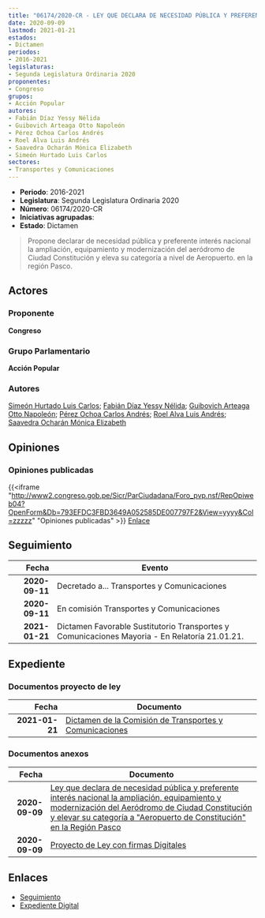 ```yaml
---
title: "06174/2020-CR - LEY QUE DECLARA DE NECESIDAD PÚBLICA Y PREFERENTE INTERÉS NACIONAL LA AMPLIACIÓN, EQUIPAMAIENTO Y MODERNIZACIÓN DEL AERÓDROMO DE CIUDAD CONSTITUCIÓN Y ELEVAR SU CATEGORÍA A 'AEROPUERTO DE CONSTITUCIÓN' EN LA REGIÓN DE PASCO"
date: 2020-09-09
lastmod: 2021-01-21
estados:
- Dictamen
periodos:
- 2016-2021
legislaturas:
- Segunda Legislatura Ordinaria 2020
proponentes:
- Congreso
grupos:
- Acción Popular
autores:
- Fabián Díaz Yessy Nélida
- Guibovich Arteaga Otto Napoleón
- Pérez Ochoa Carlos Andrés
- Roel Alva Luis Andrés
- Saavedra Ocharán Mónica Elizabeth
- Simeón Hurtado Luis Carlos
sectores:
- Transportes y Comunicaciones
---
```

- **Periodo**: 2016-2021
- **Legislatura**: Segunda Legislatura Ordinaria 2020
- **Número**: 06174/2020-CR
- **Iniciativas agrupadas**: 
- **Estado**: Dictamen

> Propone declarar de necesidad pública y preferente interés nacional la ampliación, equipamiento y modernización del aeródromo de Ciudad Constitución y eleva su categoría a nivel de Aeropuerto. en la región Pasco.


## Actores

### Proponente

**Congreso**

### Grupo Parlamentario

**Acción Popular**

### Autores

[Simeón Hurtado Luis Carlos](mailto:mailto:lsimeon@congreso.gob.pe); [Fabián Díaz Yessy Nélida](mailto:mailto:yfabian@congreso.gob.pe); [Guibovich Arteaga Otto Napoleón](mailto:mailto:oguibovich@congreso.gob.pe); [Pérez Ochoa Carlos Andrés](mailto:mailto:cperezo@congreso.gob.pe); [Roel Alva Luis Andrés](mailto:mailto:lroel@congreso.gob.pe); [Saavedra Ocharán Mónica Elizabeth](mailto:mailto:msaavedra@congreso.gob.pe)

## Opiniones

### Opiniones publicadas

{{<iframe "http://www2.congreso.gob.pe/Sicr/ParCiudadana/Foro_pvp.nsf/RepOpiweb04?OpenForm&Db=793EFDC3FBD3649A052585DE007797F2&View=yyyy&Col=zzzzz" "Opiniones publicadas" >}}
[Enlace](http://www2.congreso.gob.pe/Sicr/ParCiudadana/Foro_pvp.nsf/RepOpiweb04?OpenForm&Db=793EFDC3FBD3649A052585DE007797F2&View=yyyy&Col=zzzzz)


## Seguimiento

| Fecha | Evento |
|------:|--------|
| **2020-09-11** | Decretado a... Transportes y Comunicaciones |
| **2020-09-11** | En comisión Transportes y Comunicaciones |
| **2021-01-21** | Dictamen Favorable Sustitutorio Transportes y Comunicaciones Mayoria - En Relatoría 21.01.21. |

## Expediente

### Documentos proyecto de ley

| Fecha | Documento |
|------:|-----------|
| **2021-01-21** | [Dictamen de la Comisión de Transportes y Comunicaciones](http://www.leyes.congreso.gob.pe/Documentos/2016_2021/Dictamenes/Proyectos_de_Ley/06174DC23MAY20210121.pdf) |

### Documentos anexos

| Fecha | Documento |
|------:|-----------|
| **2020-09-09** | [Ley que declara de necesidad pública y preferente interés nacional la ampliación, equipamiento y modernización del Aeródromo de Ciudad Constitución y elevar su categoría a "Aeropuerto de Constitución" en la Región Pasco](http://www.leyes.congreso.gob.pe/Documentos/2016_2021/Proyectos_de_Ley_y_de_Resoluciones_Legislativas/PL06174-20200909.pdf) |
| **2020-09-09** | [Proyecto de Ley con firmas Digitales](http://www.leyes.congreso.gob.pe/Documentos/2016_2021/Proyectos_de_Ley_y_de_Resoluciones_Legislativas/Proyectos_Firmas_digitales/PL06174.pdf) |

## Enlaces

- [Seguimiento](http://www2.congreso.gob.pe/Sicr/TraDocEstProc/CLProLey2016.nsf/f7fff46988ca05b1052578e100829cc7/fe1780266c13ed62052585df0055dc18?OpenDocument)
- [Expediente Digital](http://www2.congreso.gob.pe/Sicr/TraDocEstProc/Expvirt_2011.nsf/visbusqptramdoc1621/06174?opendocument)

